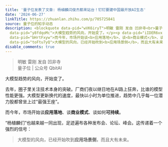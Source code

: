 ```yaml
---
title: '量子位发表了文章: 杨植麟闫俊杰都来站台！钉钉要建中国最开放AI生态'
date: '2024-06-27'
linkTitle: https://zhuanlan.zhihu.com/p/705725841
source: 量子位的知乎动态
description: <blockquote data-pid="wVK6iryT">明敏 雷刚 发自 凹非寺<br>量子位 | 公众号 QbitAI</blockquote><p
  data-pid="y8fdqoMc">大模型趋势的风向，开始变了。</p><p data-pid="iIDER6vx">去年，圈子里关注技术本身的突破。厂商们夜以继日地在AI路上狂奔，比谁的模型性能更强。大模型更新换代的速度，最快以小时为单位推进，趋势中几乎每一位潜力股都曾坐上过“最强王座”。</p><p
  data-pid="bHrtFxyw">而今年，市场开始谈<b>应用落地</b>、谈<b>商业模式</b>、谈如何<b>可持续</b>。</p><p data-pid="ucvf6Vwq">“杨植麟们”也越来越一同出现，足迹遍布各种发布会、论坛、峰会。这传递着一个强烈的信号：</p><blockquote
  data-pid="toFtu7yQ">大模型的风向，已经开始吹到<b>应用场景侧</b>，而且大有未来。</b ...
disable_comments: true
---
```

<blockquote data-pid="wVK6iryT">明敏 雷刚 发自 凹非寺<br>量子位 | 公众号 QbitAI</blockquote><p data-pid="y8fdqoMc">大模型趋势的风向，开始变了。</p><p data-pid="iIDER6vx">去年，圈子里关注技术本身的突破。厂商们夜以继日地在AI路上狂奔，比谁的模型性能更强。大模型更新换代的速度，最快以小时为单位推进，趋势中几乎每一位潜力股都曾坐上过“最强王座”。</p><p data-pid="bHrtFxyw">而今年，市场开始谈<b>应用落地</b>、谈<b>商业模式</b>、谈如何<b>可持续</b>。</p><p data-pid="ucvf6Vwq">“杨植麟们”也越来越一同出现，足迹遍布各种发布会、论坛、峰会。这传递着一个强烈的信号：</p><blockquote data-pid="toFtu7yQ">大模型的风向，已经开始吹到<b>应用场景侧</b>，而且大有未来。</b ...